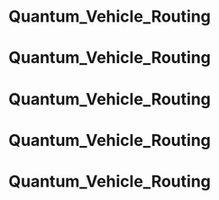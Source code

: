 # Quantum_Vehicle_Routing
# Quantum_Vehicle_Routing
# Quantum_Vehicle_Routing
# Quantum_Vehicle_Routing
# Quantum_Vehicle_Routing
